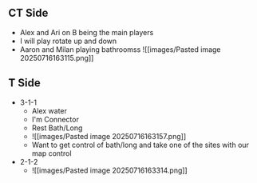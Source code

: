 
## CT Side

- Alex and Ari on B being the main players
- I will play rotate up and down
- Aaron and Milan playing bathroomss
![[images/Pasted image 20250716163115.png]]
## T Side

- 3-1-1
	- Alex water
	- I'm Connector
	- Rest Bath/Long
	- ![[images/Pasted image 20250716163157.png]]
	- Want to get control of bath/long and take one of the sites with our map control 
- 2-1-2
	- ![[images/Pasted image 20250716163314.png]]